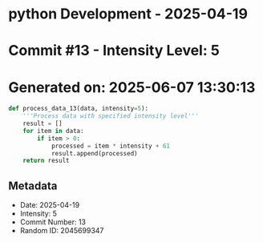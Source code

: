 ﻿# python Development - 2025-04-19
# Commit #13 - Intensity Level: 5
# Generated on: 2025-06-07 13:30:13
```python
def process_data_13(data, intensity=5):
    '''Process data with specified intensity level'''
    result = []
    for item in data:
        if item > 0:
            processed = item * intensity + 61
            result.append(processed)
    return result
```
## Metadata
- Date: 2025-04-19
- Intensity: 5
- Commit Number: 13
- Random ID: 2045699347
